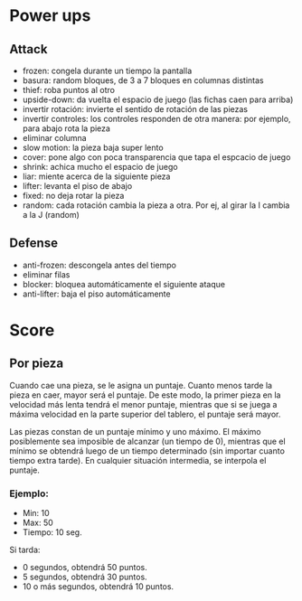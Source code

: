 # Power ups

## Attack
 - frozen: congela durante un tiempo la pantalla
 - basura: random bloques, de 3 a 7 bloques en columnas distintas
 - thief: roba puntos al otro
 - upside-down: da vuelta el espacio de juego (las fichas caen para arriba)
 - invertir rotación: invierte el sentido de rotación de las piezas
 - invertir controles: los controles responden de otra manera: por ejemplo, para abajo rota la pieza
 - eliminar columna
 - slow motion: la pieza baja super lento
 - cover: pone algo con poca transparencia que tapa el espcacio de juego
 - shrink: achica mucho el espacio de juego
 - liar: miente acerca de la siguiente pieza
 - lifter: levanta el piso de abajo
 - fixed: no deja rotar la pieza
 - random: cada rotación cambia la pieza a otra. Por ej, al girar la I cambia a la J (random)


## Defense
 - anti-frozen: descongela antes del tiempo
 - eliminar filas
 - blocker: bloquea automáticamente el siguiente ataque
 - anti-lifter: baja el piso automáticamente


# Score

## Por pieza
Cuando cae una pieza, se le asigna un puntaje. Cuanto menos tarde la pieza en
caer, mayor será el puntaje. De este modo, la primer pieza en la velocidad más
lenta tendrá el menor puntaje, mientras que si se juega a máxima velocidad en
la parte superior del tablero, el puntaje será mayor.

Las piezas constan de un puntaje mínimo y uno máximo. El máximo posiblemente
sea imposible de alcanzar (un tiempo de 0), mientras que el mínimo se obtendrá
luego de un tiempo determinado (sin importar cuanto tiempo extra tarde). En
cualquier situación intermedia, se interpola el puntaje.

### Ejemplo:
 - Min: 10
 - Max: 50
 - Tiempo: 10 seg.

Si tarda:
 - 0 segundos, obtendrá 50 puntos.
 - 5 segundos, obtendrá 30 puntos.
 - 10 o más segundos, obtendrá 10 puntos.
